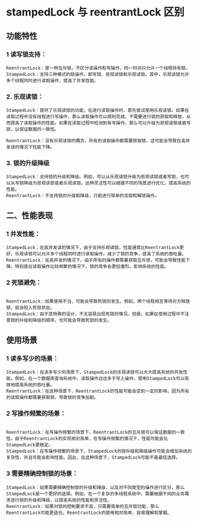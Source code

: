 # stampedLock 与 reentrantLock 区别


## 功能特性

### 1 读写锁支持：

```
ReentrantLock：是一种互斥锁，不区分读操作和写操作，同一时间只允许一个线程持有锁。
StampedLock：支持三种模式的锁操作，即写锁、悲观读锁和乐观读锁。其中，乐观读锁允许多个线程同时进行读取操作，提高了并发性能。
```

### 2. 乐观读锁：

```
StampedLock：提供了乐观读锁的功能，在进行读取操作时，首先尝试使用乐观读锁。如果在读取过程中没有线程进行写操作，那么读取操作可以顺利完成，不需要进行锁的获取和释放，从而提高了读取操作的性能。如果在读取过程中检测到有写操作，那么可以升级为悲观读锁或者写锁，以保证数据的一致性。

ReentrantLock：没有乐观读锁的概念，所有的读取操作都需要获取锁，这可能会导致在高并发读的情况下性能下降。
```

### 3. 锁的升级降级

```
StampedLock：支持锁的升级和降级。例如，可以从乐观读锁升级为悲观读锁或者写锁，也可以从写锁降级为悲观读锁或者乐观读锁。这种灵活性可以根据不同的场景进行优化，提高系统的性能。
ReentrantLock：不支持锁的升级和降级，只能进行简单的加锁和解锁操作。
```


## 二、性能表现

### 1 并发性能：


```
StampedLock：在高并发读的情况下，由于支持乐观读锁，性能通常比ReentrantLock更好。乐观读锁可以允许多个线程同时进行读取操作，减少了锁的竞争，提高了系统的吞吐量。
ReentrantLock：在高并发的情况下，由于所有的操作都需要获取互斥锁，可能会导致性能下降。特别是在读取操作比较频繁的情况下，锁的竞争会更加激烈，影响系统的性能。
```



### 2 死锁避免：

```

ReentrantLock：如果使用不当，可能会导致死锁的发生。例如，两个线程相互等待对方释放锁，就会陷入死锁状态。
StampedLock：由于其特殊的设计，不太容易出现死锁的情况。但是，如果在使用过程中不注意锁的升级和降级的顺序，也可能会导致死锁的发生。
```


## 使用场景

### 1 读多写少的场景：


```
StampedLock：在读多写少的场景下，StampedLock的乐观读锁可以大大提高系统的并发性能。例如，在一个数据库查询系统中，读取操作远远多于写入操作，使用StampedLock可以有效地提高系统的吞吐量。
ReentrantLock：在这种场景下，ReentrantLock的性能可能会受到一定的影响，因为所有的读取操作都需要获取锁，导致锁的竞争加剧。
```


### 2 写操作频繁的场景：

```

ReentrantLock：在写操作频繁的场景下，ReentrantLock的互斥锁可以保证数据的一致性。由于ReentrantLock的实现相对简单，在写操作频繁的情况下，性能可能会比StampedLock更稳定。
StampedLock：在写操作频繁的场景下，StampedLock的锁升级和降级操作可能会增加系统的复杂性，并且可能会影响性能。因此，在这种场景下，StampedLock可能不是最佳选择。
```


### 3 需要精确控制锁的场景：


```
StampedLock：如果需要精确控制锁的升级和降级，以及对不同类型的操作进行区分，那么StampedLock是一个更好的选择。例如，在一个复杂的多线程系统中，需要根据不同的业务需求进行锁的升级和降级，以提高系统的性能和灵活性。
ReentrantLock：如果对锁的控制要求不高，只需要简单的互斥锁功能，那么ReentrantLock可能更适合。ReentrantLock的使用相对简单，容易理解和掌握。
```